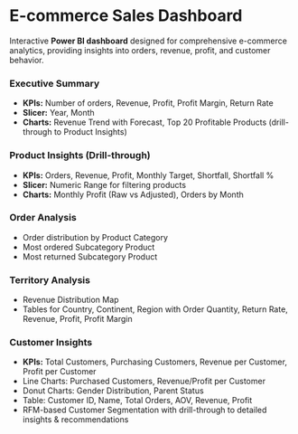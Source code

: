 # E-commerce Sales Dashboard

Interactive **Power BI dashboard** designed for comprehensive e-commerce analytics, providing insights into orders, revenue, profit, and customer behavior.

### Executive Summary
- **KPIs:** Number of orders, Revenue, Profit, Profit Margin, Return Rate  
- **Slicer:** Year, Month  
- **Charts:** Revenue Trend with Forecast, Top 20 Profitable Products (drill-through to Product Insights)

### Product Insights (Drill-through)
- **KPIs:** Orders, Revenue, Profit, Monthly Target, Shortfall, Shortfall %  
- **Slicer:** Numeric Range for filtering products  
- **Charts:** Monthly Profit (Raw vs Adjusted), Orders by Month  

### Order Analysis
- Order distribution by Product Category  
- Most ordered Subcategory Product  
- Most returned Subcategory Product  

### Territory Analysis
- Revenue Distribution Map  
- Tables for Country, Continent, Region with Order Quantity, Return Rate, Revenue, Profit, Profit Margin  

### Customer Insights
- **KPIs:** Total Customers, Purchasing Customers, Revenue per Customer, Profit per Customer  
- Line Charts: Purchased Customers, Revenue/Profit per Customer  
- Donut Charts: Gender Distribution, Parent Status  
- Table: Customer ID, Name, Total Orders, AOV, Revenue, Profit  
- RFM-based Customer Segmentation with drill-through to detailed insights & recommendations  
